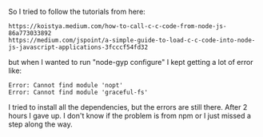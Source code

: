 So I tried to follow the tutorials from here:

    https://koistya.medium.com/how-to-call-c-c-code-from-node-js-86a773033892
    https://medium.com/jspoint/a-simple-guide-to-load-c-c-code-into-node-js-javascript-applications-3fcccf54fd32

but when I wanted to run "node-gyp configure" I kept getting a lot of error like:

    Error: Cannot find module 'nopt'
    Error: Cannot find module 'graceful-fs'

I tried to install all the dependencies, but the errors are still there. After 2 hours I gave up. 
I don't know if the problem is from npm or I just missed a step along the way.